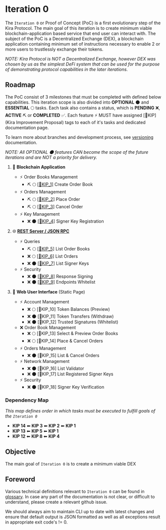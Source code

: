 
# Iteration 0

The `Iteration 0` or Proof of Concept (PoC) is a first evolutionary step of the Kira Protocol. The main goal of this iteration is to create minimum viable blockchain-application based service that end user can interact with. The subject of the PoC is a Decentralized Exchange (DEX), a blockchain application containing minimum set of instructions necessary to enable 2 or more users to trustlessly exchange their tokens.

_NOTE: Kira Protocol is NOT a Decentralized Exchange, however DEX was chosen by us as the simplest DeFi system that can be used for the purpose of demonstrating protocol capabilities in the later iterations._

## Roadmap

The PoC consist of 3 milestones that must be completed with defined below capabilities. This iteration scope is also divided into **OPTIONAL** :new_moon: and **ESSENTIAL** :full_moon: tasks. Each task also contains a status, which is **PENDING** :x:, **ACTIVE** :pick: or **COMPLETED** :white_check_mark:. Each feature :zap: MUST have assigned [:bookmark:KIP] (Kira Improvement Proposal) tags to each of it's tasks and dedicated documentation page.

To learn more about branches and development process, see [versioning](../versioning.md) documentation.

_NOTE: All OPTIONAL :new_moon: features CAN become the scope of the future iterations and are NOT a priority for delivery._

1. :link: **Blockchain Application**
   * :zap: Order Books Management
     * :pick: :full_moon: [[:bookmark:KIP_1]](kip_1.md) Create Order Book
   * :zap: Orders Management
     * :pick: :full_moon: [[:bookmark:KIP_2]](kip_2.md) Place Order
     * :pick: :full_moon: [[:bookmark:KIP_3]](kip_3.md) Cancel Order
   * :zap: Key Management
     * :x: :new_moon: [[:bookmark:KIP_4]](kip_4.md) Signer Key Registration
  
2. :globe_with_meridians: **[REST Server / JSON RPC](../rpc/README.md)**
   * :zap: Queries 
      * :pick: :full_moon: [[:bookmark:KIP_5]](kip_5.md) List Order Books
      * :x: :full_moon: [[:bookmark:KIP_6]](kip_6.md) List Orders
      * :x: :new_moon: [[:bookmark:KIP_7]](kip_7.md) List Signer Keys
   * :zap: Security
      * :x: :new_moon: [[:bookmark:KIP_8]](kip_8.md) Response Signing
      * :x: :new_moon: [[:bookmark:KIP_9]](kip_9.md) Endpoints Whitelist
  
3. :eyes: **Web User Interface** (Static Page)
   * :zap: Account Management
      * :x: :full_moon: [:bookmark:KIP_10] Token Balances (Preview)
      * :x: :new_moon: [:bookmark:KIP_11] Token Transfers (Withdraw)
      * :x: :new_moon: [:bookmark:KIP_12] Trusted Signatures (Whitelist)
   * :x: Order Book Management
      * :x: :full_moon: [:bookmark:KIP_13] Select & Preview Order Books
      * :x: :full_moon: [:bookmark:KIP_14] Place & Cancel Orders
   * :zap: Orders Management
      * :x: :new_moon: [:bookmark:KIP_15] List & Cancel Orders 
   * :zap: Network Management
      * :x: :new_moon: [:bookmark:KIP_16] List Validator 
      * :x: :new_moon: [:bookmark:KIP_17] List Registered Signer Keys 
   * :zap: Security
      * :x: :new_moon: [:bookmark:KIP_18] Signer Key Verification

### Dependency Map

_This map defines order in which tasks must be executed to fulfill goals of the `Iteration 0`_

* **KIP 14** ⬅ **KIP 3** ⬅ **KIP 2** ⬅ **KIP 1**
* **KIP 13** ⬅ **KIP 5** ⬅ **KIP 1**
* **KIP 12** ⬅ **KIP 8** ⬅ **KIP 4**

## Objective

The main goal of `Iteration 0` is to create a minimum viable DEX 

## Foreword

Various technical definitions relevant to `Iteration 0` can be found in [glossary](../glossary.md). In case any part of the documentation is not clear, or difficult to understand, please create a relevant github issue.

We should always aim to maintain CLI up to date with latest changes and ensure that default output is JSON formatted as well as all exceptions result in appropriate exit code's != 0.

